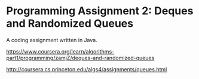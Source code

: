 # Programming Assignment 2: Deques and Randomized Queues
A coding assignment written in Java. 

https://www.coursera.org/learn/algorithms-part1/programming/zamjZ/deques-and-randomized-queues

http://coursera.cs.princeton.edu/algs4/assignments/queues.html


